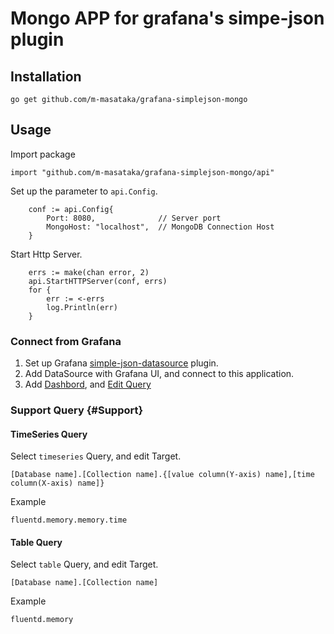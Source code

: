 # Mongo APP for grafana's simpe-json plugin

## Installation

```
go get github.com/m-masataka/grafana-simplejson-mongo
```

## Usage

Import package
```
import "github.com/m-masataka/grafana-simplejson-mongo/api"
```

Set up the parameter to ``api.Config``.

```
	conf := api.Config{
		Port: 8080,              // Server port
		MongoHost: "localhost",  // MongoDB Connection Host
	}
```

Start Http Server.
```
	errs := make(chan error, 2)
	api.StartHTTPServer(conf, errs)
	for {
		err := <-errs
		log.Println(err)
	}
```

### Connect from Grafana

1. Set up Grafana [simple-json-datasource](https://github.com/grafana/simple-json-datasource) plugin.
2. Add DataSource  with Grafana UI, and connect to this application.
3. Add [Dashbord](http://docs.grafana.org/guides/getting_started/), and [Edit Query](#Support)

### Support Query {#Support}

#### TimeSeries Query
Select ``timeseries`` Query, and edit Target.
```
[Database name].[Collection name].{[value column(Y-axis) name],[time column(X-axis) name]}
```
Example

```
fluentd.memory.memory.time
```

#### Table Query
Select ``table`` Query, and edit Target.
```
[Database name].[Collection name]
```

Example

```
fluentd.memory
```
